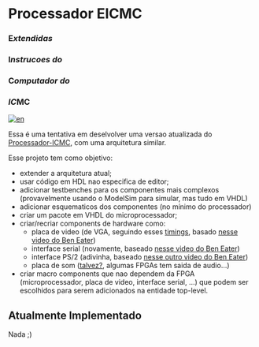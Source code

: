 # Processador EICMC
### E*xtendidas*
### I*nstrucoes do* 
### C*omputador do*
### *IC*MC

[![en](https://img.shields.io/badge/lang-en-red.svg)](./README.md)

Essa é uma tentativa em deselvolver uma versao atualizada do 
[Processador-ICMC](https://github.com/simoesusp/Processador-ICMC), com
uma arquitetura similar.

Esse projeto tem como objetivo:
- extender a arquitetura atual;
- usar código em HDL nao especifica de editor;
- adicionar testbenches para os componentes mais complexos (provavelmente usando o ModelSim para simular, mas tudo em VHDL)
- adicionar esquematicos dos componentes (no mínimo do processador)
- criar um pacote em VHDL do microprocessador;
- criar/recriar components de hardware como:
  - placa de video (de VGA, seguindo esses  [timings](http://www.tinyvga.com/vga-timing), basado
  [nesse video do Ben Eater](https://www.youtube.com/watch?v=AHYNxpqKqwo))
  - interface serial (novamente, baseado [nesse video do Ben Eater](https://www.youtube.com/watch?v=7aXbh9VUB3U))
  - interface PS/2 (adivinha, baseado [nesse outro video do Ben Eater](https://www.youtube.com/watch?v=l7rce6IQDWs))
  - placa de som ([talvez?](https://en.wikipedia.org/wiki/Sound_card), algumas FPGAs tem saida de audio...)
- criar macro components que nao dependem da FPGA (microprocessador, placa de video, interface serial, ...) que podem ser 
escolhidos para serem adicionados na entidade top-level.

## Atualmente Implementado

Nada ;)
